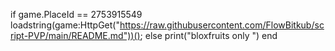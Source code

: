 if game.PlaceId == 2753915549 
      loadstring(game:HttpGet("https://raw.githubusercontent.com/FlowBitkub/script-PVP/main/README.md"))();
else
    print("bloxfruits only ")
end
